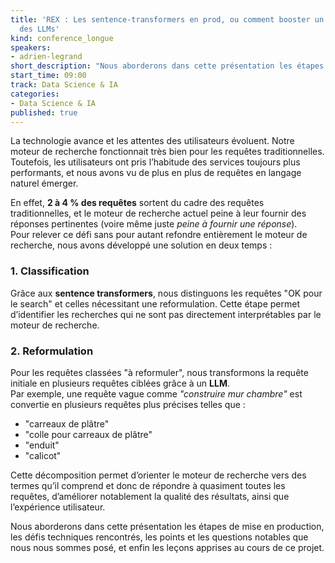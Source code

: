 ```yaml
---
title: 'REX : Les sentence-transformers en prod, ou comment booster un search avec
  des LLMs'
kind: conference_longue
speakers:
- adrien-legrand
short_description: "Nous aborderons dans cette présentation les étapes de mise en production, les défis techniques rencontrés, les points et les questions notables que nous nous sommes posé, et enfin les leçons apprises au cours de ce projet."
start_time: 09:00
track: Data Science & IA
categories:
- Data Science & IA
published: true
---
```


La technologie avance et les attentes des utilisateurs évoluent. Notre moteur de recherche fonctionnait très bien pour les requêtes traditionnelles. Toutefois, les utilisateurs ont pris l’habitude des services toujours plus performants, et nous avons vu de plus en plus de requêtes en langage naturel émerger.  

En effet, **2 à 4 % des requêtes** sortent du cadre des requêtes traditionnelles, et le moteur de recherche actuel peine à leur fournir des réponses pertinentes (voire même juste *peine à fournir une réponse*).  
Pour relever ce défi sans pour autant refondre entièrement le moteur de recherche, nous avons développé une solution en deux temps :  

### 1. Classification  
Grâce aux **sentence transformers**, nous distinguons les requêtes "OK pour le search" et celles nécessitant une reformulation.
Cette étape permet d’identifier les recherches qui ne sont pas directement interprétables par le moteur de recherche.  

### 2. Reformulation  
Pour les requêtes classées "à reformuler", nous transformons la requête initiale en plusieurs requêtes ciblées grâce à un **LLM**.  
Par exemple, une requête vague comme *"construire mur chambre"* est convertie en plusieurs requêtes plus précises telles que :  
- "carreaux de plâtre" 
- "colle pour carreaux de plâtre"
- "enduit"
- "calicot"

Cette décomposition permet d’orienter le moteur de recherche vers des termes qu’il comprend et donc de répondre à quasiment toutes les requêtes, d’améliorer notablement la qualité des résultats, ainsi que l’expérience utilisateur.  

Nous aborderons dans cette présentation les étapes de mise en production, les défis techniques rencontrés, les points et les questions notables que nous nous sommes posé, et enfin les leçons apprises au cours de ce projet.
